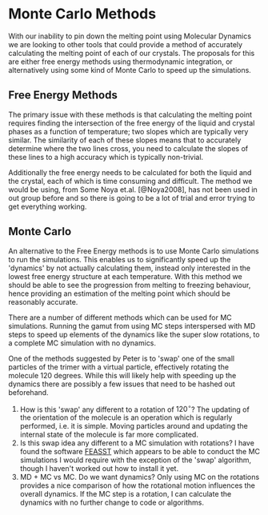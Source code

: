 Monte Carlo Methods
===================

With our inability to pin down the melting point using Molecular Dynamics we are looking to other tools that could provide a method of accurately calculating the melting point of each of our crystals. The proposals for this are either free energy methods using thermodynamic integration, or alternatively using some kind of Monte Carlo to speed up the simulations.

## Free Energy Methods

The primary issue with these methods is that calculating the melting point requires finding the intersection of the free energy of the liquid and crystal phases as a function of temperature; two slopes which are typically very similar. The similarity of each of these slopes means that to accurately determine where the two lines cross, you need to calculate the slopes of these lines to a high accuracy which is typically non-trivial.

Additionally the free energy needs to be calculated for both the liquid and the crystal, each of which is time consuming and difficult. The method we would be using, from Some Noya et.al. [@Noya2008], has not been used in out group before and so there is going to be a lot of trial and error trying to get everything working.

## Monte Carlo

An alternative to the Free Energy methods is to use Monte Carlo simulations to run the simulations. This enables us to significantly speed up the 'dynamics' by not actually calculating them, instead only interested in the lowest free energy structure at each temperature. With this method we should be able to see the progression from melting to freezing behaviour, hence providing an estimation of the melting point which should be reasonably accurate.

There are a number of different methods which can be used for MC simulations. Running the gamut from using MC steps interspersed with MD steps to speed up elements of the dynamics like the super slow rotations, to a complete MC simulation with no dynamics.

One of the methods suggested by Peter is to 'swap' one of the small particles of the trimer with a virtual particle, effectively rotating the molecule 120 degrees. While this will likely help with speeding up the dynamics there are possibly a few issues that need to be hashed out beforehand.

1. How is this 'swap' any different to a rotation of $120^\circ$? The updating of the orientation of the molecule is an operation which is regularly performed, i.e. it is simple. Moving particles around and updating the internal state of the molecule is far more complicated.
2. Is this swap idea any different to a MC simulation with rotations? I have found the software [FEASST](https://pages.nist.gov/feasst/index.html) which appears to be able to conduct the MC simulations I would require with the exception of the 'swap' algorithm, though I haven't worked out how to install it yet.
3. MD + MC vs MC. Do we want dynamics? Only using MC on the rotations provides a nice comparison of how the rotational motion influences the overall dynamics. If the MC step is a rotation, I can calculate the dynamics with no further change to code or algorithms.
